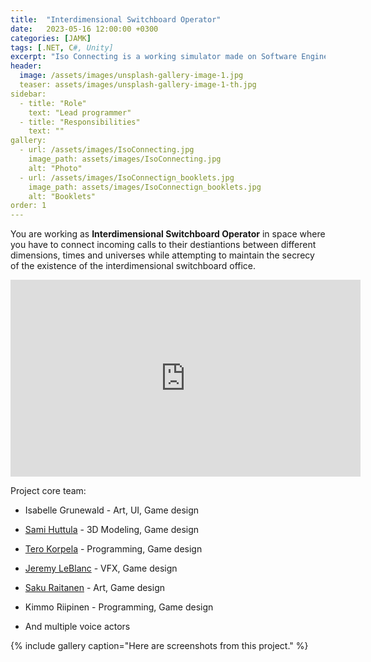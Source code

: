 ```yaml
---
title:  "Interdimensional Switchboard Operator"
date:   2023-05-16 12:00:00 +0300
categories: [JAMK]
tags: [.NET, C#, Unity]
excerpt: "Iso Connecting is a working simulator made on Software Engineering JAMKs course"
header:
  image: /assets/images/unsplash-gallery-image-1.jpg
  teaser: assets/images/unsplash-gallery-image-1-th.jpg
sidebar:
  - title: "Role"
    text: "Lead programmer"
  - title: "Responsibilities"
    text: ""
gallery:
  - url: /assets/images/IsoConnecting.jpg
    image_path: assets/images/IsoConnecting.jpg
    alt: "Photo"
  - url: /assets/images/IsoConnectign_booklets.jpg
    image_path: assets/images/IsoConnectign_booklets.jpg
    alt: "Booklets"
order: 1
---
```


You are working as **Interdimensional Switchboard Operator** in space where you have to connect incoming calls to their destiantions between different dimensions, times and universes while attempting to maintain the secrecy of the existence of the interdimensional switchboard office.

<iframe width="560" height="315" src="https://www.youtube-nocookie.com/embed/P1mpPLyACcM" title="YouTube video player" frameborder="0" allow="accelerometer; autoplay; clipboard-write; encrypted-media; gyroscope; picture-in-picture" allowfullscreen></iframe>

Project core team:
- Isabelle Grunewald - Art, UI, Game design
- [Sami Huttula](https://www.linkedin.com/in/sami-huttula-a3285b252/) - 3D Modeling, Game design
- [Tero Korpela](https://www.linkedin.com/in/tero-korpela/) - Programming, Game design
- [Jeremy LeBlanc](https://www.linkedin.com/in/jeremysleblanc/) - VFX, Game design
- [Saku Raitanen](https://www.linkedin.com/in/saku-raitanen-6711152ba/) - Art, Game design
- Kimmo Riipinen - Programming, Game design

- And multiple voice actors

{% include gallery caption="Here are screenshots from this project." %}
